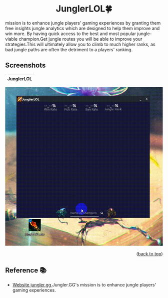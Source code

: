 <div id="top"></div>
<h1 align="center"> JunglerLOL🍀 </h1>

mission is to enhance jungle players' gaming experiences by granting them free insights jungle analytics which are designed to help them improve and win more. 
By having quick access to the best and most popular jungle-viable champion.Get jungle routes you will be able to improve your strategies.This will ultimately allow you to climb to much higher ranks, as bad jungle paths are often the detriment to a players' ranking.<br />

## Screenshots
JunglerLOL          |
:---------------------:|
![Main App - screenshot](screenshots/Lol.gif) 

<p align="right">(<a href="#top">back to top</a>)</p>

## Reference 📚
-  [Website jungler.gg ](https://jungler.gg) Jungler.GG's mission is to enhance jungle players' gaming experiences. 
